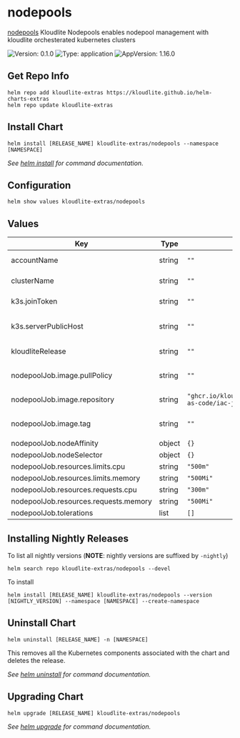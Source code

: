 # nodepools

[nodepools](https://github.com/kloudlite.io/helm-charts/charts/nodepools) Kloudlite Nodepools enables nodepool management with kloudlite orchesterated kubernetes clusters

![Version: 0.1.0](https://img.shields.io/badge/Version-0.1.0-informational?style=flat-square) ![Type: application](https://img.shields.io/badge/Type-application-informational?style=flat-square) ![AppVersion: 1.16.0](https://img.shields.io/badge/AppVersion-1.16.0-informational?style=flat-square)

## Get Repo Info

```console
helm repo add kloudlite-extras https://kloudlite.github.io/helm-charts-extras
helm repo update kloudlite-extras
```

## Install Chart
```console
helm install [RELEASE_NAME] kloudlite-extras/nodepools --namespace [NAMESPACE]
```

_See [helm install](https://helm.sh/docs/helm/helm_install/) for command documentation._

## Configuration

```console
helm show values kloudlite-extras/nodepools
```

## Values

| Key | Type | Default | Description |
|-----|------|---------|-------------|
| accountName | string | `""` | required only for labelling cloudprovider VMs |
| clusterName | string | `""` | required only for labelling cloudprovider VMs |
| k3s.joinToken | string | `""` | k3s worker nodes join token |
| k3s.serverPublicHost | string | `""` | k3s masters public dns host, so that workers can join them |
| kloudliteRelease | string | `""` | kloudlite release version, to pick container images |
| nodepoolJob.image.pullPolicy | string | `""` | image pull policy for kloudlite iac job, default is `Values.imagePullPolicy` |
| nodepoolJob.image.repository | string | `"ghcr.io/kloudlite/kloudlite/infrastructure-as-code/iac-job"` | kloudlite iac job image repository |
| nodepoolJob.image.tag | string | `""` | image tag for kloudlite iac job, by default uses `.Values.kloudliteRelease` |
| nodepoolJob.nodeAffinity | object | `{}` |  |
| nodepoolJob.nodeSelector | object | `{}` |  |
| nodepoolJob.resources.limits.cpu | string | `"500m"` |  |
| nodepoolJob.resources.limits.memory | string | `"500Mi"` |  |
| nodepoolJob.resources.requests.cpu | string | `"300m"` |  |
| nodepoolJob.resources.requests.memory | string | `"500Mi"` |  |
| nodepoolJob.tolerations | list | `[]` |  |

## Installing Nightly Releases

To list all nightly versions (**NOTE**: nightly versions are suffixed by `-nightly`)

```console
helm search repo kloudlite-extras/nodepools --devel
```

To install
```console
helm install [RELEASE_NAME] kloudlite-extras/nodepools --version [NIGHTLY_VERSION] --namespace [NAMESPACE] --create-namespace
```

## Uninstall Chart

```console
helm uninstall [RELEASE_NAME] -n [NAMESPACE]
```

This removes all the Kubernetes components associated with the chart and deletes the release.

_See [helm uninstall](https://helm.sh/docs/helm/helm_uninstall/) for command documentation._

## Upgrading Chart

```console
helm upgrade [RELEASE_NAME] kloudlite-extras/nodepools
```

_See [helm upgrade](https://helm.sh/docs/helm/helm_upgrade/) for command documentation._

